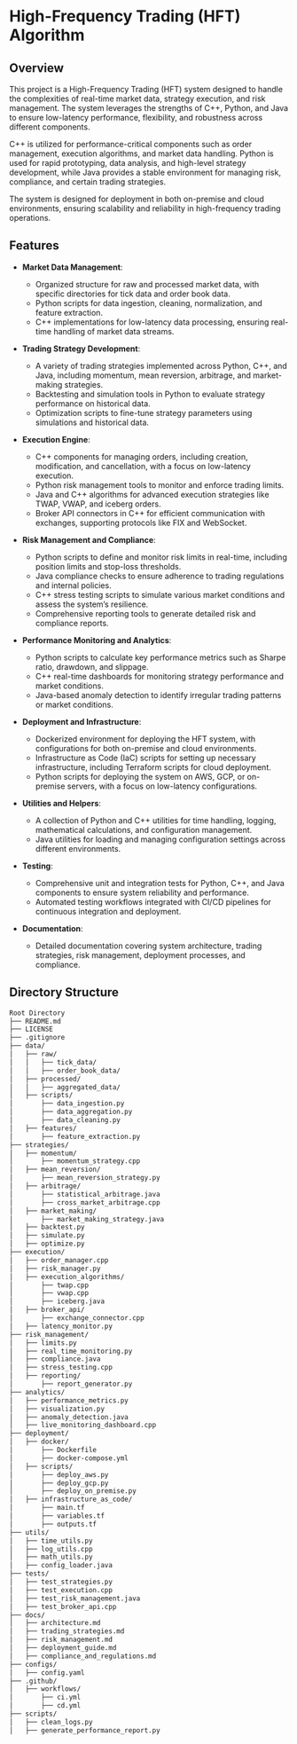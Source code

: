 # High-Frequency Trading (HFT) Algorithm

## Overview

This project is a High-Frequency Trading (HFT) system designed to handle the complexities of real-time market data, strategy execution, and risk management. The system leverages the strengths of C++, Python, and Java to ensure low-latency performance, flexibility, and robustness across different components.

C++ is utilized for performance-critical components such as order management, execution algorithms, and market data handling. Python is used for rapid prototyping, data analysis, and high-level strategy development, while Java provides a stable environment for managing risk, compliance, and certain trading strategies.

The system is designed for deployment in both on-premise and cloud environments, ensuring scalability and reliability in high-frequency trading operations.

## Features

- **Market Data Management**:
  - Organized structure for raw and processed market data, with specific directories for tick data and order book data.
  - Python scripts for data ingestion, cleaning, normalization, and feature extraction.
  - C++ implementations for low-latency data processing, ensuring real-time handling of market data streams.

- **Trading Strategy Development**:
  - A variety of trading strategies implemented across Python, C++, and Java, including momentum, mean reversion, arbitrage, and market-making strategies.
  - Backtesting and simulation tools in Python to evaluate strategy performance on historical data.
  - Optimization scripts to fine-tune strategy parameters using simulations and historical data.

- **Execution Engine**:
  - C++ components for managing orders, including creation, modification, and cancellation, with a focus on low-latency execution.
  - Python risk management tools to monitor and enforce trading limits.
  - Java and C++ algorithms for advanced execution strategies like TWAP, VWAP, and iceberg orders.
  - Broker API connectors in C++ for efficient communication with exchanges, supporting protocols like FIX and WebSocket.

- **Risk Management and Compliance**:
  - Python scripts to define and monitor risk limits in real-time, including position limits and stop-loss thresholds.
  - Java compliance checks to ensure adherence to trading regulations and internal policies.
  - C++ stress testing scripts to simulate various market conditions and assess the system’s resilience.
  - Comprehensive reporting tools to generate detailed risk and compliance reports.

- **Performance Monitoring and Analytics**:
  - Python scripts to calculate key performance metrics such as Sharpe ratio, drawdown, and slippage.
  - C++ real-time dashboards for monitoring strategy performance and market conditions.
  - Java-based anomaly detection to identify irregular trading patterns or market conditions.

- **Deployment and Infrastructure**:
  - Dockerized environment for deploying the HFT system, with configurations for both on-premise and cloud environments.
  - Infrastructure as Code (IaC) scripts for setting up necessary infrastructure, including Terraform scripts for cloud deployment.
  - Python scripts for deploying the system on AWS, GCP, or on-premise servers, with a focus on low-latency configurations.

- **Utilities and Helpers**:
  - A collection of Python and C++ utilities for time handling, logging, mathematical calculations, and configuration management.
  - Java utilities for loading and managing configuration settings across different environments.

- **Testing**:
  - Comprehensive unit and integration tests for Python, C++, and Java components to ensure system reliability and performance.
  - Automated testing workflows integrated with CI/CD pipelines for continuous integration and deployment.

- **Documentation**:
  - Detailed documentation covering system architecture, trading strategies, risk management, deployment processes, and compliance.

## Directory Structure
```bash
Root Directory
├── README.md
├── LICENSE
├── .gitignore
├── data/
│   ├── raw/
│   │   ├── tick_data/
│   │   ├── order_book_data/
│   ├── processed/
│   │   ├── aggregated_data/
│   ├── scripts/
│       ├── data_ingestion.py
│       ├── data_aggregation.py
│       ├── data_cleaning.py
│   ├── features/
│       ├── feature_extraction.py
├── strategies/
│   ├── momentum/
│       ├── momentum_strategy.cpp
│   ├── mean_reversion/
│       ├── mean_reversion_strategy.py
│   ├── arbitrage/
│       ├── statistical_arbitrage.java
│       ├── cross_market_arbitrage.cpp
│   ├── market_making/
│       ├── market_making_strategy.java
│   ├── backtest.py
│   ├── simulate.py
│   ├── optimize.py
├── execution/
│   ├── order_manager.cpp
│   ├── risk_manager.py
│   ├── execution_algorithms/
│       ├── twap.cpp
│       ├── vwap.cpp
│       ├── iceberg.java
│   ├── broker_api/
│       ├── exchange_connector.cpp
│   ├── latency_monitor.py
├── risk_management/
│   ├── limits.py
│   ├── real_time_monitoring.py
│   ├── compliance.java
│   ├── stress_testing.cpp
│   ├── reporting/
│       ├── report_generator.py
├── analytics/
│   ├── performance_metrics.py
│   ├── visualization.py
│   ├── anomaly_detection.java
│   ├── live_monitoring_dashboard.cpp
├── deployment/
│   ├── docker/
│       ├── Dockerfile
│       ├── docker-compose.yml
│   ├── scripts/
│       ├── deploy_aws.py
│       ├── deploy_gcp.py
│       ├── deploy_on_premise.py
│   ├── infrastructure_as_code/
│       ├── main.tf
│       ├── variables.tf
│       ├── outputs.tf
├── utils/
│   ├── time_utils.py
│   ├── log_utils.cpp
│   ├── math_utils.py
│   ├── config_loader.java
├── tests/
│   ├── test_strategies.py
│   ├── test_execution.cpp
│   ├── test_risk_management.java
│   ├── test_broker_api.cpp
├── docs/
│   ├── architecture.md
│   ├── trading_strategies.md
│   ├── risk_management.md
│   ├── deployment_guide.md
│   ├── compliance_and_regulations.md
├── configs/
│   ├── config.yaml
├── .github/
│   ├── workflows/
│       ├── ci.yml
│       ├── cd.yml
├── scripts/
│   ├── clean_logs.py
│   ├── generate_performance_report.py